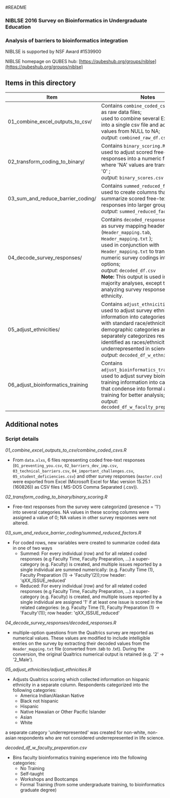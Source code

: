 #README

### NIBLSE 2016 Survey on Bioinformatics in Undergraduate Education
### Analysis of barriers to bioinformatics integration

NIBLSE is supported by NSF Award #1539900

NIBLSE homepage on QUBES hub: [https://qubeshub.org/groups/niblse](https://qubeshub.org/groups/niblse)

## Items in this directory

|Item|Notes|
|----|-----|
|01_combine_excel_outputs_to_csv/|Contains `combine_coded_csvs.R` as well as raw data files; <br>used to combine several Excel sheets into a single csv file and adjust missing values from NULL to NA; <br>*output:* `combined_raw_df.csv`|
|02_transform_coding_to_binary/|Contains `binary_scoring.R`; <br>used to adjust scored free-text responses into a numeric format where 'NA' values are transformed to '0' ; <br>*output:* `binary_scores.csv`|
|03_sum_and_reduce_barrier_coding/|Contains `summed_reduced_factors.R`; <br>used to create columns that summarize scored free-text responses into larger grouping; <br>*output:* `summed_reduced_factors.csv`|
|04_decode_survey_responses/|Contains `decoded_responses.R`as well as survey mapping header files (`Header_mapping.tab`, `Header_mapping.txt` ); <br>used in conjunction with `Header_mapping.txt` to transform numeric survey codings into readable options; <br>*output:* `decoded_df.csv` <br>**Note:** This output is used in the majority analyses, except those analyzing survey responses by ethnicity.|
|05_adjust_ethnicities/|Contains `adjust_ethnicities.R`; <br>used to adjust survey ethnicity information into categories that match with standard race/ethnicity demographic categories and also separately categorizes respondents identified as races/ethnicities underrepresented in science; <br>*output:* `decoded_df_w_ethnicity.csv`|
|06_adjust_bioinformatics_training|Contains `adjust_bioinformatics_training.R`; <br>used to adjust survey bioinformatics training information into categories that condense into formal and informal training for better analysis; <br>*output:* `decoded_df_w_faculty_preperation.csv`

## Additional notes

### Script details

*01_combine_excel_outputs_to_csv/combine_coded_csvs.R*

- From `data.xlxs`, 6 files representing coded free-text responses   
(`01_preventing_you.csv`, `02_barriers_dev_imp.csv`, `03_technical_barriers.csv`, `04_important_challenges.csv`, `05_student_deficiencies.csv`) and other survey responses (`master.csv`) were exported from Excel (Microsoft Excel for Mac version 15.25.1 (160826)) as CSV files ( MS-DOS Comma Separated (.csv)). 

*02_transform_coding_to_binary/binary_scoring.R*
- Free-text responses from the survey were categorized (presence = '1') into several categories. NA values in these scoring columns were assigned a value of 0; NA values in other survey responses were not altered. 

*03_sum_and_reduce_barrier_coding/summed_reduced_factors.R*

- For coded rows, new variables were created to summarize coded data in one of two ways
    - Summed: For every individual (row) and for all related coded responses (e.g Faculty Time, Faculty Preparation, ...) a super-category (e.g. Faculty) is created, and multiple issues reported by a single individual are summed numerically: (e.g. Faculty Time (1), Faculty Preparation (1) -> 'Faculty'(2));row header: 'qXX_ISSUE_reduced'
    - Reduced: For every individual (row) and for all related coded responses (e.g Faculty Time, Faculty Preparation, ...) a super-category (e.g. Faculty) is created, and multiple issues reported by a single individual are assigned '1' if at least one issue is scored in the related categories: (e.g. Faculty Time (1), Faculty Preparation (1) -> 'Faculty'(1)); row header: 'qXX_ISSUE_reduced'

*04_decode_survey_responses/decoded_responses.R*
- multiple-option questions from the Qualtrics survey are reported as numerical values. These values are modified to include intelligible entries on the survey by extracting their decoded values from the `Header_mapping.txt` file (converted from .tab to .txt). During the conversion, the original Qualtrics numerical output is retained (e.g. '2' -> '2_Male'). 

*05_adjust_ethnicities/adjust_ethnicities.R*
- Adjusts Qualtrics scoring which collected information on hispanic ethnicity in a separate column. Respondents categorized into the following categories:
    - America Indian/Alaskan Native
    - Black not hispanic
    - Hispanic
    - Native Hawaiian or Other Pacific Islander
    - Asian
    - White

a separate category 'underrepresented' was created for non-white, non-asian respondents who are not considered underrepresented in life science.  

*decoded_df_w_faculty_preperation.csv*
- Bins faculty bioinformatics training experience into the following categories:
    - No Training
    - Self-taught
    - Workshops and Bootcamps
    - Formal Training (from some undergraduate training, to bioinformatics graduate degree)



